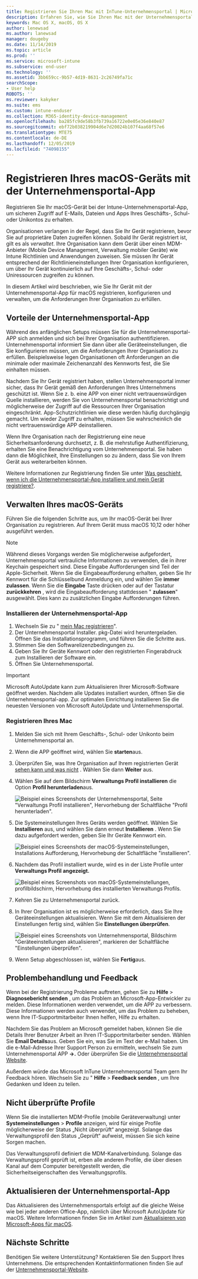 ```yaml
---
title: Registrieren Sie Ihren Mac mit InTune-Unternehmensportal | Microsoft-Dokumentation
description: Erfahren Sie, wie Sie Ihren Mac mit der Unternehmensportal-app in InTune registrieren.
keywords: Mac OS X, macOS, OS X
author: lenewsad
ms.author: lanewsad
manager: dougeby
ms.date: 11/14/2019
ms.topic: article
ms.prod: ''
ms.service: microsoft-intune
ms.subservice: end-user
ms.technology: ''
ms.assetid: 3bb659cc-9b57-4d19-8631-2c26749fa71c
searchScope:
- User help
ROBOTS: ''
ms.reviewer: kakyker
ms.suite: ems
ms.custom: intune-enduser
ms.collection: M365-identity-device-management
ms.openlocfilehash: ba285fc9de58b3fb739a16722e0e05e36e840e87
ms.sourcegitcommit: ebf72b038219904d6e7d20024b107f4aa68f57e6
ms.translationtype: MTE75
ms.contentlocale: de-DE
ms.lasthandoff: 12/05/2019
ms.locfileid: "74098155"
---
```

# <a name="enroll-your-macos-device-using-the-company-portal-app"></a>Registrieren Ihres macOS-Geräts mit der Unternehmensportal-App  

Registrieren Sie Ihr macOS-Gerät bei der Intune-Unternehmensportal-App, um sicheren Zugriff auf E-Mails, Dateien und Apps Ihres Geschäfts-, Schul- oder Unikontos zu erhalten.

Organisationen verlangen in der Regel, dass Sie Ihr Gerät registrieren, bevor Sie auf proprietäre Daten zugreifen können. Sobald Ihr Gerät registriert ist, gilt es als *verwaltet*. Ihre Organisation kann dem Gerät über einen MDM-Anbieter (Mobile Device Management, Verwaltung mobiler Geräte) wie Intune Richtlinien und Anwendungen zuweisen. Sie müssen Ihr Gerät entsprechend der Richtlinieneinstellungen Ihrer Organisation konfigurieren, um über Ihr Gerät kontinuierlich auf Ihre Geschäfts-, Schul- oder Uniressourcen zugreifen zu können.  

In diesem Artikel wird beschrieben, wie Sie Ihr Gerät mit der Unternehmensportal-App für macOS registrieren, konfigurieren und verwalten, um die Anforderungen Ihrer Organisation zu erfüllen.  


## <a name="what-to-expect-from-the-company-portal-app"></a>Vorteile der Unternehmensportal-App

Während des anfänglichen Setups müssen Sie für die Unternehmensportal-APP sich anmelden und sich bei Ihrer Organisation authentifizieren. Unternehmensportal informiert Sie dann über alle Geräteeinstellungen, die Sie konfigurieren müssen, um die Anforderungen Ihrer Organisation zu erfüllen. Beispielsweise legen Organisationen oft Anforderungen an die minimale oder maximale Zeichenanzahl des Kennworts fest, die Sie einhalten müssen.    

Nachdem Sie Ihr Gerät registriert haben, stellen Unternehmensportal immer sicher, dass Ihr Gerät gemäß den Anforderungen Ihres Unternehmens geschützt ist. Wenn Sie z. b. eine APP von einer nicht vertrauenswürdigen Quelle installieren, werden Sie von Unternehmensportal benachrichtigt und möglicherweise der Zugriff auf die Ressourcen Ihrer Organisation eingeschränkt. App-Schutzrichtlinien wie diese werden häufig durchgängig gemacht. Um wieder Zugriff zu erhalten, müssen Sie wahrscheinlich die nicht vertrauenswürdige APP deinstallieren. 

Wenn Ihre Organisation nach der Registrierung eine neue Sicherheitsanforderung durchsetzt, z. B. die mehrstufige Authentifizierung, erhalten Sie eine Benachrichtigung vom Unternehmensportal. Sie haben dann die Möglichkeit, Ihre Einstellungen so zu ändern, dass Sie von Ihrem Gerät aus weiterarbeiten können.  

Weitere Informationen zur Registrierung finden Sie unter [Was geschieht, wenn ich die Unternehmensportal-App installiere und mein Gerät registriere?](what-happens-if-you-install-the-Company-Portal-app-and-enroll-your-device-in-intune-macos.md).  

## <a name="get-your-macos-device-managed"></a>Verwalten Ihres macOS-Geräts  
Führen Sie die folgenden Schritte aus, um Ihr macOS-Gerät bei Ihrer Organisation zu registrieren. Auf Ihrem Gerät muss macOS 10,12 oder höher ausgeführt werden.   

> [!NOTE]
> Während dieses Vorgangs werden Sie möglicherweise aufgefordert, Unternehmensportal vertrauliche Informationen zu verwenden, die in ihrer Keychain gespeichert sind. Diese Eingabe Aufforderungen sind Teil der Apple-Sicherheit. Wenn Sie die Eingabeaufforderung erhalten, geben Sie Ihr Kennwort für die Schlüsselbund Anmeldung ein, und wählen Sie **immer zulassen**. Wenn Sie die **Eingabe** Taste drücken oder auf der Tastatur **zurückkehren** , wird die Eingabeaufforderung stattdessen " **zulassen**" ausgewählt. Dies kann zu zusätzlichen Eingabe Aufforderungen führen.  

### <a name="install-company-portal-app"></a>Installieren der Unternehmensportal-App  
1. Wechseln Sie zu " [mein Mac registrieren](https://go.microsoft.com/fwlink/?linkid=853070)".  
2. Der Unternehmensportal Installer. pkg-Datei wird heruntergeladen. Öffnen Sie das Installationsprogramm, und führen Sie die Schritte aus. 
3. Stimmen Sie den Softwarelizenzbedingungen zu. 
4. Geben Sie Ihr Geräte Kennwort oder den registrierten Fingerabdruck zum Installieren der Software ein.  
5. Öffnen Sie Unternehmensportal. 

> [!IMPORTANT]
> Microsoft AutoUpdate kann zum Aktualisieren Ihrer Microsoft-Software geöffnet werden. Nachdem alle Updates installiert wurden, öffnen Sie die Unternehmensportal-app. Zur optimalen Einrichtung installieren Sie die neuesten Versionen von Microsoft AutoUpdate und Unternehmensportal.  


### <a name="enroll-your-mac"></a>Registrieren Ihres Mac  


1. Melden Sie sich mit Ihrem Geschäfts-, Schul- oder Unikonto beim Unternehmensportal an.  
2. Wenn die APP geöffnet wird, wählen Sie **starten**aus.  
3. Überprüfen Sie, was Ihre Organisation auf Ihrem registrierten Gerät [sehen kann und was nicht](what-info-can-your-company-see-when-you-enroll-your-device-in-intune.md) . Wählen Sie dann **Weiter** aus.  
4. Wählen Sie auf dem Bildschirm **Verwaltungs Profil installieren** die Option **Profil herunterladen**aus.   

    ![Beispiel eines Screenshots der Unternehmensportal, Seite "Verwaltungs Profil installieren", Hervorhebung der Schaltfläche "Profil herunterladen".](./media/install-mgmt-profile-mac-1911.PNG)   
5. Die Systemeinstellungen Ihres Geräts werden geöffnet. Wählen Sie **Installieren** aus, und wählen Sie dann erneut **Installieren** . Wenn Sie dazu aufgefordert werden, geben Sie Ihr Geräte Kennwort ein.  

    ![Beispiel eines Screenshots der macOS-Systemeinstellungen, Installations Aufforderung, Hervorhebung der Schaltfläche "installieren".](./media/system-preference-install-1911.PNG)  
6. Nachdem das Profil installiert wurde, wird es in der Liste Profile unter **Verwaltungs Profil angezeigt.**  

   ![Beispiel eines Screenshots von macOS-Systemeinstellungen, profilbildschirm, Hervorhebung des installierten Verwaltungs Profils.](./media/system-preference-verify-1911.PNG)   
7. Kehren Sie zu Unternehmensportal zurück.   
8. In Ihrer Organisation ist es möglicherweise erforderlich, dass Sie Ihre Geräteeinstellungen aktualisieren. Wenn Sie mit dem Aktualisieren der Einstellungen fertig sind, wählen Sie **Einstellungen überprüfen**.  

    ![Beispiel eines Screenshots von Unternehmensportal, Bildschirm "Geräteeinstellungen aktualisieren", markieren der Schaltfläche "Einstellungen überprüfen".](./media/update-settings-mac-1911.PNG)  
9. Wenn Setup abgeschlossen ist, wählen Sie **Fertig**aus.  


 ## <a name="troubleshooting-and-feedback"></a>Problembehandlung und Feedback   

Wenn bei der Registrierung Probleme auftreten, gehen Sie zu **Hilfe** > **Diagnosebericht senden** , um das Problem an Microsoft-App-Entwickler zu melden. Diese Informationen werden verwendet, um die APP zu verbessern. Diese Informationen werden auch verwendet, um das Problem zu beheben, wenn Ihre IT-Supportmitarbeiter Ihnen helfen, Hilfe zu erhalten.  

Nachdem Sie das Problem an Microsoft gemeldet haben, können Sie die Details Ihrer Benutzer Arbeit an Ihren IT-Supportmitarbeiter senden. Wählen Sie **Email Details**aus. Geben Sie ein, was Sie im Text der e-Mail haben. Um die e-Mail-Adresse Ihrer Support Person zu ermitteln, wechseln Sie zum Unternehmensportal APP **->.** Oder überprüfen Sie die [Unternehmensportal Website](https://go.microsoft.com/fwlink/?linkid=2010980).  
 

Außerdem würde das Microsoft InTune Unternehmensportal Team gern Ihr Feedback hören. Wechseln Sie zu " **Hilfe** > **Feedback senden** , um Ihre Gedanken und Ideen zu teilen.  

## <a name="unverified-profiles"></a>Nicht überprüfte Profile  
Wenn Sie die installierten MDM-Profile (mobile Geräteverwaltung) unter **Systemeinstellungen** > **Profile** anzeigen, wird für einige Profile möglicherweise der Status „Nicht überprüft“ angezeigt. Solange das Verwaltungsprofil den Status „Geprüft“ aufweist, müssen Sie sich keine Sorgen machen.  

Das Verwaltungsprofil definiert die MDM-Kanalverbindung. Solange das Verwaltungsprofil geprüft ist, erben alle anderen Profile, die über diesen Kanal auf dem Computer bereitgestellt werden, die Sicherheitseigenschaften des Verwaltungsprofils.  

## <a name="updating-the-company-portal-app"></a>Aktualisieren der Unternehmensportal-App

Das Aktualisieren des Unternehmensportals erfolgt auf die gleiche Weise wie bei jeder anderen Office-App, nämlich über Microsoft AutoUpdate für macOS. Weitere Informationen finden Sie im Artikel zum [Aktualisieren von Microsoft-Apps für macOS](https://support.office.com/article/Check-for-Office-for-Mac-updates-automatically-bfd1e497-c24d-4754-92ab-910a4074d7c1).  

## <a name="next-steps"></a>Nächste Schritte  
Benötigen Sie weitere Unterstützung? Kontaktieren Sie den Support Ihres Unternehmens. Die entsprechenden Kontaktinformationen finden Sie auf der [Unternehmensportal-Website](https://go.microsoft.com/fwlink/?linkid=2010980).  


